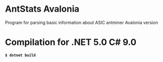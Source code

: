 # AntStats Avalonia
Program for parsing basic information about ASIC antminer Avalonia version
# Compilation for .NET 5.0 С# 9.0
<strong><code>$ dotnet build</code></strong>
